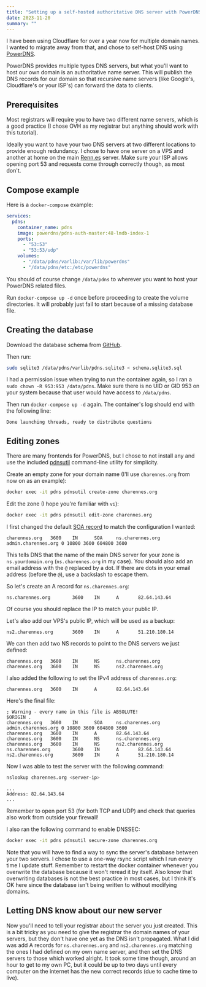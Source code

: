 ```yaml
---
title: "Setting up a self-hosted authoritative DNS server with PowerDNS"
date: 2023-11-20
summary: ""
---
```


I have been using Cloudflare for over a year now for multiple domain names. I wanted to migrate away from that, and chose to self-host DNS using [PowerDNS](https://www.powerdns.com/).

PowerDNS provides multiple types DNS servers, but what you'll want to host our own domain is an authoritative name server. This will publish the DNS records for our domain so that recursive name servers (like Google's, Cloudflare's or your ISP's) can forward the data to clients.

## Prerequisites

Most registrars will require you to have two different name servers, which is a good practice (I chose OVH as my registrar but anything should work with this tutorial).

Ideally you want to have your two DNS servers at two different locations to provide enough redundancy. I chose to have one server on a VPS and another at home on the main [Renn.es](https://renn.es) server. Make sure your ISP allows opening port 53 and requests come through correctly though, as most don't.

## Compose example

Here is a `docker-compose` example:
```yaml
services:
  pdns:
    container_name: pdns
    image: powerdns/pdns-auth-master:48-lmdb-index-1
    ports:
      - "53:53"
      - "53:53/udp"
    volumes:
      - "/data/pdns/varlib:/var/lib/powerdns"
      - "/data/pdns/etc:/etc/powerdns"
```

You should of course change `/data/pdns` to wherever you want to host your PowerDNS related files.

Run `docker-compose up -d` once before proceeding to create the volume directories. It will probably just fail to start because of a missing database file.

## Creating the database

Download the database schema from [GitHub](https://github.com/PowerDNS/pdns/blob/master/modules/gsqlite3backend/schema.sqlite3.sql).

Then run:
```sh
sudo sqlite3 /data/pdns/varlib/pdns.sqlite3 < schema.sqlite3.sql
```

I had a permission issue when trying to run the container again, so I ran a `sudo chown -R 953:953 /data/pdns`. Make sure there is no UID or GID 953 on your system because that user would have access to `/data/pdns`.

Then run `docker-compose up -d` again. The container's log should end with the following line:
```
Done launching threads, ready to distribute questions
```

## Editing zones

There are many frontends for PowerDNS, but I chose to not install any and use the included [pdnsutil](https://doc.powerdns.com/authoritative/manpages/pdnsutil.1.html) command-line utility for simplicity.

Create an empty zone for your domain name (I'll use `charennes.org` from now on as an example):
```sh
docker exec -it pdns pdnsutil create-zone charennes.org
```

Edit the zone (I hope you're familiar with `vi`):
```sh
docker exec -it pdns pdnsutil edit-zone charennes.org
```

I first changed the default [SOA record](https://en.wikipedia.org/wiki/SOA_record) to match the configuration I wanted:
```dns
charennes.org   3600    IN      SOA     ns.charennes.org admin.charennes.org 0 10800 3600 604800 3600
```

This tells DNS that the name of the main DNS server for your zone is `ns.yourdomain.org` (`ns.charennes.org` in my case). You should also add an email address with the `@` replaced by a dot. If there are dots in your email address (before the `@`), use a backslash to escape them.

So let's create an A record for `ns.charennes.org`:
```dns
ns.charennes.org        3600    IN      A       82.64.143.64
```
Of course you should replace the IP to match your public IP.

Let's also add our VPS's public IP, which will be used as a backup:
```dns
ns2.charennes.org       3600    IN      A       51.210.180.14
```

We can then add two NS records to point to the DNS servers we just defined:
```dns
charennes.org   3600    IN      NS      ns.charennes.org
charennes.org   3600    IN      NS      ns2.charennes.org
```

I also added the following to set the IPv4 address of `charennes.org`:
```dns
charennes.org   3600    IN      A       82.64.143.64
```

Here's the final file:
```dns
; Warning - every name in this file is ABSOLUTE!
$ORIGIN .
charennes.org   3600    IN      SOA     ns.charennes.org admin.charennes.org 0 10800 3600 604800 3600
charennes.org   3600    IN      A       82.64.143.64
charennes.org   3600    IN      NS      ns.charennes.org
charennes.org   3600    IN      NS      ns2.charennes.org
ns.charennes.org        3600    IN      A       82.64.143.64
ns2.charennes.org       3600    IN      A       51.210.180.14
```

Now I was able to test the server with the following command:

```sh
nslookup charennes.org <server-ip>
```
```
...
Address: 82.64.143.64
...
```

Remember to open port 53 (for both TCP and UDP) and check that queries also work from outside your firewall!

I also ran the following command to enable DNSSEC:
```sh
docker exec -it pdns pdnsutil secure-zone charennes.org
```

Note that you will have to find a way to sync the server's database between your two servers. I chose to use a one-way rsync script which I run every time I update stuff. Remember to restart the docker container whenever you overwrite the database because it won't reread it by itself. Also know that overwriting databases is not the best practice in most cases, but I think it's OK here since the database isn't being written to without modifying domains.

## Letting DNS know about our new server

Now you'll need to tell your registrar about the server you just created. This is a bit tricky as you need to give the registrar the domain names of your servers, but they don't have one yet as the DNS isn't propagated. What I did was add A records for `ns.charennes.org` and `ns2.charennes.org` matching the ones I had defined on my own name server, and then set the DNS servers to those which worked alright. It took some time though, around an hour to get to my own PC, but it could be up to two days until every computer on the internet has the new correct records (due to cache time to live).
